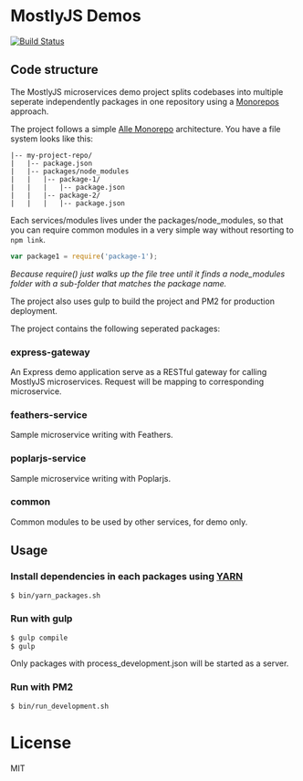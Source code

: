 MostlyJS Demos
==============

[![Build Status](https://travis-ci.org/mostlyjs/mostly-demos.svg)](https://travis-ci.org/mostlyjs/mostly-demos)

## Code structure

The MostlyJS microservices demo project splits codebases into multiple seperate independently packages in one repository using a [Monorepos](https://github.com/babel/babel/blob/master/doc/design/monorepo.md) approach.

The project follows a simple [Alle Monorepo](https://github.com/boennemann/alle) architecture. You have a file system looks like this:

```
|-- my-project-repo/
|   |-- package.json
|   |-- packages/node_modules
|   |   |-- package-1/
|   |   |   |-- package.json
|   |   |-- package-2/
|   |   |   |-- package.json
```

Each services/modules lives under the packages/node_modules, so that you can require common modules in a very simple way without resorting to `npm link`.


```javascript
var package1 = require('package-1');
```

_Because require() just walks up the file tree until it finds a node_modules folder with a sub-folder that matches the package name._

The project also uses gulp to build the project and PM2 for production deployment.

The project contains the following seperated packages:

### express-gateway

An Express demo application serve as a RESTful gateway for calling MostlyJS microservices. Request will be mapping to corresponding microservice.

### feathers-service

Sample microservice writing with Feathers.

### poplarjs-service

Sample microservice writing with Poplarjs.

### common

Common modules to be used by other services, for demo only.

## Usage

### Install dependencies in each packages using [YARN](https://yarnpkg.com/)

```bash
$ bin/yarn_packages.sh
```

### Run with gulp

```bash
$ gulp compile
$ gulp
```

Only packages with process_development.json will be started as a server.

### Run with PM2

```bash
$ bin/run_development.sh
```

# License

MIT